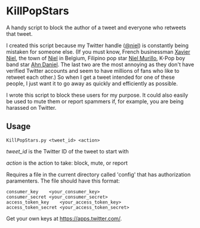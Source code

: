 # KillPopStars

A handy script to block the author of a tweet and everyone who retweets that tweet.

I created this script because my Twitter handle ([@niel](http://twitter/comn/niel)) is constantly being mistaken for someone else. (If you must know, French businessman [Xavier Niel](https://twitter.com/xavier75), the town of [Niel](http://twitter.com/gemeenteniel) in Belgium, Filipino pop star [Niel Murillo](https://en.wikipedia.org/wiki/BoybandPH), K-Pop boy band star [Ahn Daniel](https://en.wikipedia.org/wiki/Niel_(singer)). The last two are the most annoying as they don't have verified Twitter accounts and seem to have millions of fans who like to retweet each other.) So when I get a tweet intended for one of these people, I just want it to go away as quickly and efficiently as possible.

I wrote this script to block these users for my purpose. It could also easily be used to mute them or report spammers if, for example, you are being harassed on Twitter.

## Usage

```
KillPopStars.py <tweet_id> <action>
```

*tweet_id* is the Twitter ID of the tweet to start with

*action* is the action to take: block, mute, or report

Requires a file in the current directory called 'config' that has authorization paramenters. The file should have this format:

```
consumer_key    <your_consumer_key>
consumer_secret <your_consumer_secret>
access_token_key    <your_access_token_key>
access_token_secret <your_access_token_secret>
```

Get your own keys at https://apps.twitter.com/.